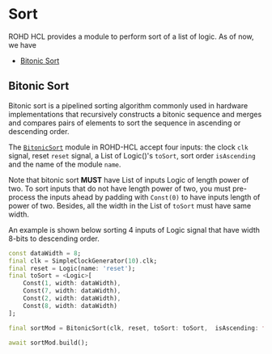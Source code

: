 # Sort

ROHD HCL provides a module to perform sort of a list of logic. As of now, we have

- [Bitonic Sort](#bitonic-sort)

## Bitonic Sort

Bitonic sort is a pipelined sorting algorithm commonly used in hardware implementations that recursively constructs a bitonic sequence and merges and compares pairs of elements to sort the sequence in ascending or descending order.

The [`BitonicSort`](https://intel.github.io/rohd-hcl/rohd_hcl/BitonicSort-class.html) module in ROHD-HCL accept four inputs: the clock `clk` signal, reset `reset` signal, a List of Logic()'s `toSort`, sort order `isAscending` and the name of the module `name`.

Note that bitonic sort **MUST** have List of inputs Logic of length power of two. To sort inputs that do not have length power of two, you must pre-process the inputs ahead by padding with `Const(0)` to have inputs length of power of two. Besides, all the width in the List of `toSort` must have same width.

An example is shown below sorting 4 inputs of Logic signal that have width 8-bits to descending order.

```dart
const dataWidth = 8;
final clk = SimpleClockGenerator(10).clk;
final reset = Logic(name: 'reset');
final toSort = <Logic>[
    Const(1, width: dataWidth),
    Const(7, width: dataWidth),
    Const(2, width: dataWidth),
    Const(8, width: dataWidth)
];

final sortMod = BitonicSort(clk, reset, toSort: toSort,  isAscending: false, name: 'top_level');

await sortMod.build();
```
